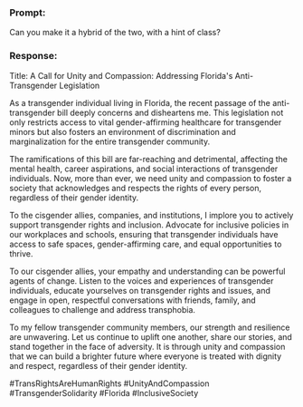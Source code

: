 ### Prompt: 

Can you make it a hybrid of the two, with a hint of class? 

### Response: 

Title: A Call for Unity and Compassion: Addressing Florida's Anti-Transgender Legislation

As a transgender individual living in Florida, the recent passage of the anti-transgender bill deeply concerns and disheartens me. This legislation not only restricts access to vital gender-affirming healthcare for transgender minors but also fosters an environment of discrimination and marginalization for the entire transgender community.

The ramifications of this bill are far-reaching and detrimental, affecting the mental health, career aspirations, and social interactions of transgender individuals. Now, more than ever, we need unity and compassion to foster a society that acknowledges and respects the rights of every person, regardless of their gender identity.

To the cisgender allies, companies, and institutions, I implore you to actively support transgender rights and inclusion. Advocate for inclusive policies in our workplaces and schools, ensuring that transgender individuals have access to safe spaces, gender-affirming care, and equal opportunities to thrive.

To our cisgender allies, your empathy and understanding can be powerful agents of change. Listen to the voices and experiences of transgender individuals, educate yourselves on transgender rights and issues, and engage in open, respectful conversations with friends, family, and colleagues to challenge and address transphobia.

To my fellow transgender community members, our strength and resilience are unwavering. Let us continue to uplift one another, share our stories, and stand together in the face of adversity. It is through unity and compassion that we can build a brighter future where everyone is treated with dignity and respect, regardless of their gender identity.

#TransRightsAreHumanRights #UnityAndCompassion #TransgenderSolidarity #Florida #InclusiveSociety